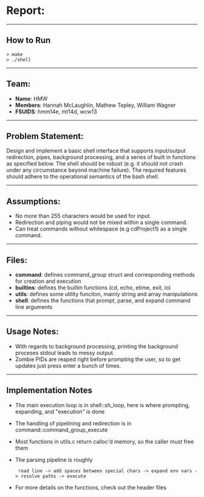 # Report:
---------------------------------------------------------
## How to Run
```
> make
> ./shell
```
---------------------------------------------------------
## Team:
- **Name**: HMW
- **Members**: Hannah McLaughlin, Mathew Tepley, William Wagner
- **FSUIDS**: hmm14e, mt14d, wcw13
---------------------------------------------------------

## Problem Statement:
Design and implement a basic shell interface that supports input/output redirection, pipes, background
processing, and a series of built in functions as specified below. The shell should be robust (e.g. it should not crash under any circumstance beyond machine failure). The required features should adhere to the operational semantics of the bash shell.

---------------------------------------------------------
## Assumptions:
- No more than 255 characters would be used for input.
- Redirection and piping would not be mixed within a single command.
- Can treat commands without whitespace (e.g cdProject1) as a single command.

---------------------------------------------------------
## Files:
- **command**: defines command_group struct and corresponding methods for creation and execution
- **builtins**: defines the builtin functions (cd, echo, etime, exit, io)
- **utils**: defines some utility funciton, mainly string and array manipulations
- **shell**: defines the functions that prompt, parse, and expand command line arguments

---------------------------------------------------------
## Usage Notes:
- With regards to background processing, printing the background proceses stdout leads to messy output.
- Zombie PIDs are reaped right before prompting the user, so to get updates just press enter a bunch of times.

---------------------------------------------------------
## Implementation Notes
- The main execution loop is in shell::sh_loop, here is where prompting, expanding, and "execution" is done
- The handling of pipelining and redirection is in command::command_group_execute
- Most functions in utils.c return calloc'd memory, so the caller must free them
- The parsing pipeline is roughly
       
       read line -> add spaces between special chars -> expand env vars -> resolve paths -> execute
- For more details on the functions, check out the header files
